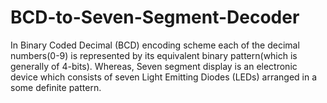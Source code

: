 # BCD-to-Seven-Segment-Decoder
In Binary Coded Decimal (BCD) encoding scheme each of the decimal numbers(0-9) is represented by its equivalent binary pattern(which is generally of 4-bits).  Whereas, Seven segment display is an electronic device which consists of seven Light Emitting Diodes (LEDs) arranged in a some definite pattern. 
